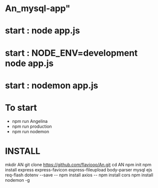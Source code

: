 # An_mysql-app"

# start : node app.js
# start : NODE_ENV=development node app.js
# start : nodemon app.js

# To start

* npm run Angelina
* npm run production
* npm run nodemon


# INSTALL
mkdir AN
git clone https://github.com/flaviooo/An.git
cd AN
npm init 
npm install express express-favicon express-fileupload body-parser mysql ejs req-flash dotenv --save
-- npm install axios 
-- npm install cors
npm install nodemon -g



